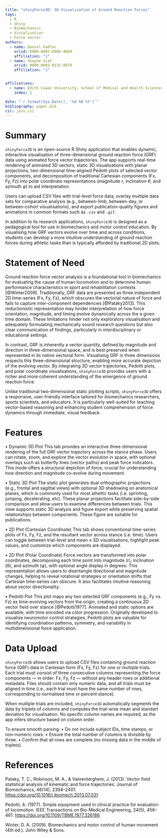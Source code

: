 ```yaml
---
title: "shinyForce3D: 3D Visualisation of Ground Reaction Forces"
tags:
  - R
  - Shiny
  - Biomechanics
  - Visualisation
  - Force vector
authors:
  - name: Daniel Kadlec
    orcid: 0000-0002-6986-4689
    affiliation: "1"
  - name: Shayne Vial
    orcid: 0000-0002-9235-8979
    affiliation: "1"


affiliations:
  - name: Edith Cowan University, School of Medical and Health Sciences
    index: 1

date: "`r format(Sys.Date(), '%d %B %Y')`"
bibliography: paper.bib
csl: joss.csl
---
```


# Summary
`shinyForce3D` is an open-source R Shiny application that enables dynamic, interactive visualisation of three-dimensional ground reaction force (GRF) data using animated force vector trajectories. The app supports real-time rendering of animated 3D vectors, static 3D visualisations with planar projections, two-dimensional time-aligned Pedotti plots of selected vector components, and decomposition of traditional Cartesian components (Fx, Fy, Fz) into polar coordinate representations (magnitude *r*, inclination *θ*, and azimuth *φ*) to aid interpretation.

Users can upload CSV files with trial-level force data, overlay multiple data sets for comparative analysis (e.g., between-limb, between-day, or between-cohort visualisations), and export publication-quality figures and animations in common formats such as `.csv` and `.gif`.

In addition to its research applications, `shinyForce3D` is designed as a pedagogical tool for use in biomechanics and motor control education. By visualising how GRF vectors evolve over time and across conditions, students can develop a more intuitive understanding of ground reaction forces during athletic tasks than is typically afforded by traditional 2D plots.


# Statement of Need
Ground reaction force vector analysis is a foundational tool in biomechanics for evaluating the cause of human locomotion and to determine human performance characteristics in sport and rehabilitation contexts [@Winter2009]. Traditionally, GRF data are presented as three independent 2D time-series (Fx, Fy, Fz), which obscures the vectorial nature of force and fails to capture inter-component dependencies [@Pataky2013]. This reductionistic representation may hinder interpretation of how force orientation, magnitude, and timing evolve dynamically across the a given time domain. These limitations hinder not only exploratory visualisation and adequately formulating mechanically sound research questions but also clear communication of findings, particularly in interdisciplinary or educational settings.

In contrast, GRF is inherently a vector quantity, defined by magnitude and direction in three-dimensional space, and is best preserved when represented in its native vectorial form. Visualising GRF in three dimensions respects this three-dimensional structure, enabling more accurate depiction of the evolving vector. By integrating 3D vector trajectories, Pedotti plots, and polar coordinate visualisations, `shinyForce3D` provides users with a richer and more coherent understanding of the emergence of ground reaction force.

Unlike traditional two-dimensional static plotting scripts, `shinyForce3D` offers a responsive, user-friendly interface tailored for biomechanics researchers, sports scientists, and educators. It is particularly well-suited for teaching vector-based reasoning and enhancing student comprehension of force dynamics through immediate, visual feedback.


# Features
•	Dynamic 3D Plot
	This tab provides an interactive three-dimensional rendering of the full GRF vector trajectory across the stance phase. Users can rotate, zoom, and explore the vector evolution in space, with optional overlays such as butterfly lines (vector paths) and peak force indicators. This mode offers a structural depiction of force, crucial for understanding how direction and magnitude co-evolve during movement.
	
•	Static 3D Plot
	The static plot generates dual orthographic projections (e.g., frontal and sagittal views) with optional 3D shadowing on anatomical planes, which is commonly used for most atheltic tasks (i.e. sprinting, jumping, decelerating, etc). These planar projections facilitate side-by-side comparison and allow users to examine differences between trials. This view supports static 3D analysis and figure export while preserving spatial relationships between components. These figure are suitable for publications.
	
•	2D Plot (Cartesian Coordinate)
	This tab shows conventional time-series plots of Fx, Fy, Fz, and the resultant vector across stance (i.e. time). Users can toggle between trial-level and mean ± SD visualisations, highlight peak values, and customize which components are displayed.
	
•	2D Plot (Polar Coordinate)
	Force vectors are transformed into polar coordinates, decomposing each time point into magnitude (r), inclination (θ), and azimuth (φ), with optional angle display in degrees. This representation allows users to disentangle directional and magnitude changes, helping to reveal rotational strategies or orientation shifts that Cartesian time-series can obscure. It also facilitates intuitive reasoning about vector directionality.
	
•	Pedotti Plot
	This plot maps any two selected GRF components (e.g., Fy vs. Fz) as time-evolving vectors from the origin, creating a continuous 2D vector field over stance [@Pedotti1977]. Animated and static options are available, with time encoded via color progression. Originally developed to visualise neuromotor control strategies, Pedotti plots are valuable for identifying coordination patterns, symmetry, and variability in multidimensional force application.
	
	
# Data Upload
`shinyForce3D` allows users to upload CSV files containing ground reaction force (GRF) data in Cartesian form (Fx, Fy, Fz) for one or multiple trials. Each trial must consist of three consecutive columns representing the force components — in order: Fx, Fy, Fz — without any header rows or additional metadata. Files should contain only numeric data, and all trials must be aligned in time (i.e., each trial must have the same number of rows, corresponding to normalised time or percent stance).

When multiple trials are included, `shinyForce3D` automatically segments the data by triplets of columns and computes the trial-wise mean and standart deviation for visualisation. No specific column names are required, as the app infers structure based on column order.

To ensure smooth parsing:
• Do not include subject IDs, time stamps, or non-numeric rows.
• Ensure the total number of columns is divisible by three.
• Confirm that all rows are complete (no missing data in the middle of triplets).

# References
Pataky, T. C., Robinson, M. A., & Vanrenterghem, J. (2013). Vector field statistical analysis of kinematic and force trajectories. Journal of Biomechanics, 46(14), 2394–2401. https://doi.org/10.1016/j.jbiomech.2013.07.031

Pedotti, A. (1977). Simple equipment used in clinical practice for evaluation of locomotion. IEEE Transactions on Bio-Medical Engineering, 24(5), 456–461. https://doi.org/10.1109/TBME.1977.326186

Winter, D. A. (2009). Biomechanics and motor control of human movement (4th ed.). John Wiley & Sons.
